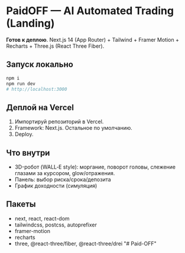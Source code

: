 # PaidOFF — AI Automated Trading (Landing)

**Готов к деплою**. Next.js 14 (App Router) + Tailwind + Framer Motion + Recharts + Three.js (React Three Fiber).

## Запуск локально
```bash
npm i
npm run dev
# http://localhost:3000
```

## Деплой на Vercel
1. Импортируй репозиторий в Vercel.
2. Framework: Next.js. Остальное по умолчанию.
3. Deploy.

## Что внутри
- 3D-робот (WALL‑E style): моргание, поворот головы, слежение глазами за курсором, glow/отражения.
- Панель: выбор риска/срока/депозита
- График доходности (симуляция)

## Пакеты
- next, react, react-dom
- tailwindcss, postcss, autoprefixer
- framer-motion
- recharts
- three, @react-three/fiber, @react-three/drei
"# Paid-OFF" 
